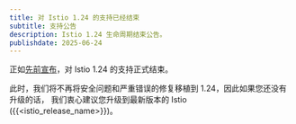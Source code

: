 ```yaml
---
title: 对 Istio 1.24 的支持已经结束
subtitle: 支持公告
description: Istio 1.24 生命周期结束公告。
publishdate: 2025-06-24
---
```


正如[先前宣布](/zh/news/support/announcing-1.24-eol/)，对 Istio 1.24 的支持正式结束。

此时，我们将不再将安全问题和严重错误的修复移植到 1.24，因此如果您还没有升级的话，
我们衷心建议您升级到最新版本的 Istio ({{<istio_release_name>}})。
